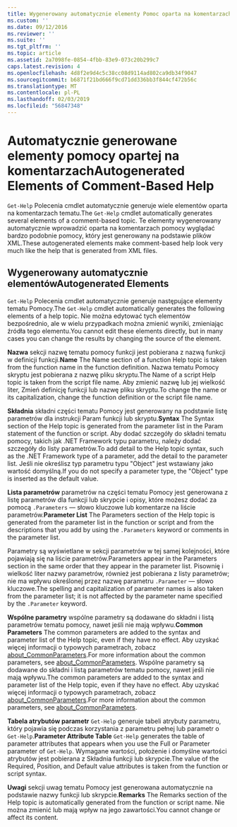 ```yaml
---
title: Wygenerowany automatycznie elementy Pomoc oparta na komentarzach | Dokumentacja firmy Microsoft
ms.custom: ''
ms.date: 09/12/2016
ms.reviewer: ''
ms.suite: ''
ms.tgt_pltfrm: ''
ms.topic: article
ms.assetid: 2a7098fe-0854-4fbb-83e9-073c20b299c7
caps.latest.revision: 4
ms.openlocfilehash: 4d8f2e9d4c5c38cc08d9114ad802ca9db34f9047
ms.sourcegitcommit: b6871f21bd666f9cd71dd336bb3f844cf472b56c
ms.translationtype: MT
ms.contentlocale: pl-PL
ms.lasthandoff: 02/03/2019
ms.locfileid: "56847348"
---
```

# <a name="autogenerated-elements-of-comment-based-help"></a><span data-ttu-id="eac5a-102">Automatycznie generowane elementy pomocy opartej na komentarzach</span><span class="sxs-lookup"><span data-stu-id="eac5a-102">Autogenerated Elements of Comment-Based Help</span></span>

<span data-ttu-id="eac5a-103">`Get-Help` Polecenia cmdlet automatycznie generuje wiele elementów oparta na komentarzach tematu.</span><span class="sxs-lookup"><span data-stu-id="eac5a-103">The `Get-Help` cmdlet automatically generates several elements of a comment-based topic.</span></span> <span data-ttu-id="eac5a-104">Te elementy wygenerowany automatycznie wprowadzić oparta na komentarzach pomocy wyglądać bardzo podobnie pomocy, który jest generowany na podstawie plików XML.</span><span class="sxs-lookup"><span data-stu-id="eac5a-104">These autogenerated elements make comment-based help look very much like the help that is generated from XML files.</span></span>

## <a name="autogenerated-elements"></a><span data-ttu-id="eac5a-105">Wygenerowany automatycznie elementów</span><span class="sxs-lookup"><span data-stu-id="eac5a-105">Autogenerated Elements</span></span>

<span data-ttu-id="eac5a-106">`Get-Help` Polecenia cmdlet automatycznie generuje następujące elementy tematu Pomocy.</span><span class="sxs-lookup"><span data-stu-id="eac5a-106">The `Get-Help` cmdlet automatically generates the following elements of a help topic.</span></span> <span data-ttu-id="eac5a-107">Nie można edytować tych elementów bezpośrednio, ale w wielu przypadkach można zmienić wyniki, zmieniając źródła tego elementu.</span><span class="sxs-lookup"><span data-stu-id="eac5a-107">You cannot edit these elements directly, but in many cases you can change the results by changing the source of the element.</span></span>

<span data-ttu-id="eac5a-108">**Nazwa** sekcji nazwę tematu pomocy funkcji jest pobierana z nazwą funkcji w definicji funkcji.</span><span class="sxs-lookup"><span data-stu-id="eac5a-108">**Name** The Name section of a function Help topic is taken from the function name in the function definition.</span></span> <span data-ttu-id="eac5a-109">Nazwa tematu Pomocy skryptu jest pobierana z nazwę pliku skryptu.</span><span class="sxs-lookup"><span data-stu-id="eac5a-109">The Name of a script Help topic is taken from the script file name.</span></span> <span data-ttu-id="eac5a-110">Aby zmienić nazwę lub jej wielkość liter, Zmień definicję funkcji lub nazwę pliku skryptu.</span><span class="sxs-lookup"><span data-stu-id="eac5a-110">To change the name or its capitalization, change the function definition or the script file name.</span></span>

<span data-ttu-id="eac5a-111">**Składnia** składni części tematu Pomocy jest generowany na podstawie listę parametrów dla instrukcji Param funkcji lub skryptu.</span><span class="sxs-lookup"><span data-stu-id="eac5a-111">**Syntax** The Syntax section of the Help topic is generated from the parameter list in the Param statement of the function or script.</span></span> <span data-ttu-id="eac5a-112">Aby dodać szczegóły do składni tematu pomocy, takich jak .NET Framework typu parametru, należy dodać szczegóły do listy parametrów.</span><span class="sxs-lookup"><span data-stu-id="eac5a-112">To add detail to the Help topic syntax, such as the .NET Framework type of a parameter, add the detail to the parameter list.</span></span> <span data-ttu-id="eac5a-113">Jeśli nie określisz typ parametru typu "Object" jest wstawiany jako wartość domyślną.</span><span class="sxs-lookup"><span data-stu-id="eac5a-113">If you do not specify a parameter type, the "Object" type is inserted as the default value.</span></span>

<span data-ttu-id="eac5a-114">**Lista parametrów** parametrów na części tematu Pomocy jest generowana z listę parametrów dla funkcji lub skrypcie i opisy, które możesz dodać za pomocą `.Parameters` — słowo kluczowe lub komentarze na liście parametrów.</span><span class="sxs-lookup"><span data-stu-id="eac5a-114">**Parameter List** The Parameters section of the Help topic is generated from the parameter list in the function or script and from the descriptions that you add by using the `.Parameters` keyword or comments in the parameter list.</span></span>

<span data-ttu-id="eac5a-115">Parametry są wyświetlane w sekcji parametrów w tej samej kolejności, które pojawiają się na liście parametrów.</span><span class="sxs-lookup"><span data-stu-id="eac5a-115">Parameters appear in the Parameters section in the same order that they appear in the parameter list.</span></span> <span data-ttu-id="eac5a-116">Pisownię i wielkość liter nazwy parametrów, również jest pobierana z listy parametrów; nie ma wpływu określonej przez nazwę parametru `.Parameter` — słowo kluczowe.</span><span class="sxs-lookup"><span data-stu-id="eac5a-116">The spelling and capitalization of parameter names is also taken from the parameter list; it is not affected by the parameter name specified by the `.Parameter` keyword.</span></span>

<span data-ttu-id="eac5a-117">**Wspólne parametry** wspólne parametry są dodawane do składni i listą parametrów tematu pomocy, nawet jeśli nie mają wpływu.</span><span class="sxs-lookup"><span data-stu-id="eac5a-117">**Common Parameters** The common parameters are added to the syntax and parameter list of the Help topic, even if they have no effect.</span></span> <span data-ttu-id="eac5a-118">Aby uzyskać więcej informacji o typowych parametrach, zobacz [about_CommonParameters](/powershell/module/microsoft.powershell.core/about/about_commonparameters).</span><span class="sxs-lookup"><span data-stu-id="eac5a-118">For more information about the common parameters, see [about_CommonParameters](/powershell/module/microsoft.powershell.core/about/about_commonparameters).</span></span>
<span data-ttu-id="eac5a-119">Wspólne parametry są dodawane do składni i listą parametrów tematu pomocy, nawet jeśli nie mają wpływu.</span><span class="sxs-lookup"><span data-stu-id="eac5a-119">The common parameters are added to the syntax and parameter list of the Help topic, even if they have no effect.</span></span> <span data-ttu-id="eac5a-120">Aby uzyskać więcej informacji o typowych parametrach, zobacz [about_CommonParameters](/powershell/module/microsoft.powershell.core/about/about_commonparameters).</span><span class="sxs-lookup"><span data-stu-id="eac5a-120">For more information about the common parameters, see [about_CommonParameters](/powershell/module/microsoft.powershell.core/about/about_commonparameters).</span></span>

<span data-ttu-id="eac5a-121">**Tabela atrybutów parametr** 
 `Get-Help` generuje tabeli atrybuty parametru, który pojawia się podczas korzystania z parametru pełnej lub parametr o `Get-Help`.</span><span class="sxs-lookup"><span data-stu-id="eac5a-121">**Parameter Attribute Table**
`Get-Help` generates the table of parameter attributes that appears when you use the Full or Parameter parameter of `Get-Help`.</span></span> <span data-ttu-id="eac5a-122">Wymagane wartości, położenie i domyślne wartości atrybutów jest pobierana z Składnia funkcji lub skrypcie.</span><span class="sxs-lookup"><span data-stu-id="eac5a-122">The value of the Required, Position, and Default value attributes is taken from the function or script syntax.</span></span>

<span data-ttu-id="eac5a-123">**Uwagi** sekcji uwag tematu Pomocy jest generowana automatycznie na podstawie nazwy funkcji lub skrypcie.</span><span class="sxs-lookup"><span data-stu-id="eac5a-123">**Remarks** The Remarks section of the Help topic is automatically generated from the function or script name.</span></span> <span data-ttu-id="eac5a-124">Nie można zmienić lub mają wpływ na jego zawartości.</span><span class="sxs-lookup"><span data-stu-id="eac5a-124">You cannot change or affect its content.</span></span>
